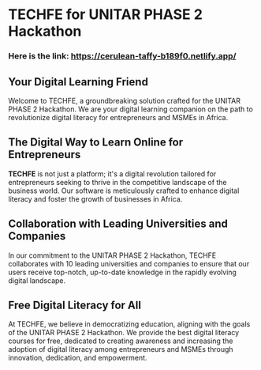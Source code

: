 # TECHFE for UNITAR PHASE 2 Hackathon
### Here is the link: https://cerulean-taffy-b189f0.netlify.app/
## Your Digital Learning Friend

Welcome to TECHFE, a groundbreaking solution crafted for the UNITAR PHASE 2 Hackathon. We are your digital learning companion on the path to revolutionize digital literacy for entrepreneurs and MSMEs in Africa.

## The Digital Way to Learn Online for Entrepreneurs

**TECHFE** is not just a platform; it's a digital revolution tailored for entrepreneurs seeking to thrive in the competitive landscape of the business world. Our software is meticulously crafted to enhance digital literacy and foster the growth of businesses in Africa.

## Collaboration with Leading Universities and Companies

In our commitment to the UNITAR PHASE 2 Hackathon, TECHFE collaborates with 10 leading universities and companies to ensure that our users receive top-notch, up-to-date knowledge in the rapidly evolving digital landscape.

## Free Digital Literacy for All

At TECHFE, we believe in democratizing education, aligning with the goals of the UNITAR PHASE 2 Hackathon. We provide the best digital literacy courses for free, dedicated to creating awareness and increasing the adoption of digital literacy among entrepreneurs and MSMEs through innovation, dedication, and empowerment.
